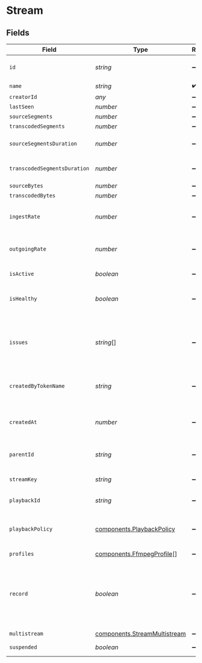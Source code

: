 # Stream


## Fields

| Field                                                                                                                 | Type                                                                                                                  | Required                                                                                                              | Description                                                                                                           | Example                                                                                                               |
| --------------------------------------------------------------------------------------------------------------------- | --------------------------------------------------------------------------------------------------------------------- | --------------------------------------------------------------------------------------------------------------------- | --------------------------------------------------------------------------------------------------------------------- | --------------------------------------------------------------------------------------------------------------------- |
| `id`                                                                                                                  | *string*                                                                                                              | :heavy_minus_sign:                                                                                                    | N/A                                                                                                                   | de7818e7-610a-4057-8f6f-b785dc1e6f88                                                                                  |
| `name`                                                                                                                | *string*                                                                                                              | :heavy_check_mark:                                                                                                    | N/A                                                                                                                   | test_stream                                                                                                           |
| `creatorId`                                                                                                           | *any*                                                                                                                 | :heavy_minus_sign:                                                                                                    | N/A                                                                                                                   |                                                                                                                       |
| `lastSeen`                                                                                                            | *number*                                                                                                              | :heavy_minus_sign:                                                                                                    | N/A                                                                                                                   | 1587667174725                                                                                                         |
| `sourceSegments`                                                                                                      | *number*                                                                                                              | :heavy_minus_sign:                                                                                                    | N/A                                                                                                                   | 1                                                                                                                     |
| `transcodedSegments`                                                                                                  | *number*                                                                                                              | :heavy_minus_sign:                                                                                                    | N/A                                                                                                                   | 2                                                                                                                     |
| `sourceSegmentsDuration`                                                                                              | *number*                                                                                                              | :heavy_minus_sign:                                                                                                    | Duration of all the source segments, sec                                                                              | 1                                                                                                                     |
| `transcodedSegmentsDuration`                                                                                          | *number*                                                                                                              | :heavy_minus_sign:                                                                                                    | Duration of all the transcoded segments, sec                                                                          | 2                                                                                                                     |
| `sourceBytes`                                                                                                         | *number*                                                                                                              | :heavy_minus_sign:                                                                                                    | N/A                                                                                                                   | 1                                                                                                                     |
| `transcodedBytes`                                                                                                     | *number*                                                                                                              | :heavy_minus_sign:                                                                                                    | N/A                                                                                                                   | 2                                                                                                                     |
| `ingestRate`                                                                                                          | *number*                                                                                                              | :heavy_minus_sign:                                                                                                    | Rate at which sourceBytes increases (bytes/second)                                                                    | 1                                                                                                                     |
| `outgoingRate`                                                                                                        | *number*                                                                                                              | :heavy_minus_sign:                                                                                                    | Rate at which transcodedBytes increases (bytes/second)                                                                | 2                                                                                                                     |
| `isActive`                                                                                                            | *boolean*                                                                                                             | :heavy_minus_sign:                                                                                                    | If currently active                                                                                                   |                                                                                                                       |
| `isHealthy`                                                                                                           | *boolean*                                                                                                             | :heavy_minus_sign:                                                                                                    | Indicates whether the stream is healthy or not.                                                                       | true                                                                                                                  |
| `issues`                                                                                                              | *string*[]                                                                                                            | :heavy_minus_sign:                                                                                                    | A string array of human-readable errors describing issues affecting<br/>the stream, if any.<br/>                      | Buffer underflow,Network congestion                                                                                   |
| `createdByTokenName`                                                                                                  | *string*                                                                                                              | :heavy_minus_sign:                                                                                                    | Name of the token used to create this object                                                                          | staging key                                                                                                           |
| `createdAt`                                                                                                           | *number*                                                                                                              | :heavy_minus_sign:                                                                                                    | Timestamp (in milliseconds) at which the stream object was created                                                    | 1587667174725                                                                                                         |
| `parentId`                                                                                                            | *string*                                                                                                              | :heavy_minus_sign:                                                                                                    | Points to the parent stream object                                                                                    | de7818e7-610a-4057-8f6f-b785dc1e6f88                                                                                  |
| `streamKey`                                                                                                           | *string*                                                                                                              | :heavy_minus_sign:                                                                                                    | Used to form the RTMP ingest URL                                                                                      | hgebdhhigq                                                                                                            |
| `playbackId`                                                                                                          | *string*                                                                                                              | :heavy_minus_sign:                                                                                                    | Used to form playback URL                                                                                             | eaw4nk06ts2d0mzb                                                                                                      |
| `playbackPolicy`                                                                                                      | [components.PlaybackPolicy](../../models/components/playbackpolicy.md)                                                | :heavy_minus_sign:                                                                                                    | Whether the playback policy for a asset or stream is public or signed                                                 |                                                                                                                       |
| `profiles`                                                                                                            | [components.FfmpegProfile](../../models/components/ffmpegprofile.md)[]                                                | :heavy_minus_sign:                                                                                                    | N/A                                                                                                                   | [object Object]                                                                                                       |
| `record`                                                                                                              | *boolean*                                                                                                             | :heavy_minus_sign:                                                                                                    | Should this stream be recorded? Uses default settings. For more<br/>customization, create and configure an object store.<br/> | false                                                                                                                 |
| `multistream`                                                                                                         | [components.StreamMultistream](../../models/components/streammultistream.md)                                          | :heavy_minus_sign:                                                                                                    | N/A                                                                                                                   |                                                                                                                       |
| `suspended`                                                                                                           | *boolean*                                                                                                             | :heavy_minus_sign:                                                                                                    | If currently suspended                                                                                                |                                                                                                                       |